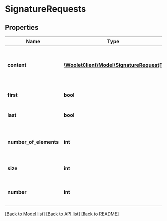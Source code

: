 # SignatureRequests

## Properties
Name | Type | Description | Notes
------------ | ------------- | ------------- | -------------
**content** | [**\WooletClient\Model\SignatureRequest[]**](SignatureRequest.md) | Array of signature requests matching the search criteria. | [optional] 
**first** | **bool** | &#x60;true&#x60; if this is the first page. | [optional] 
**last** | **bool** | &#x60;true&#x60; if this is the last page. | [optional] 
**number_of_elements** | **int** | Number of requests in the retrieved page. | [optional] 
**size** | **int** | Number of requests per page. | [optional] 
**number** | **int** | Index of the retrieved page (from 0). | [optional] 

[[Back to Model list]](../../README.md#documentation-for-models) [[Back to API list]](../../README.md#documentation-for-api-endpoints) [[Back to README]](../../README.md)

